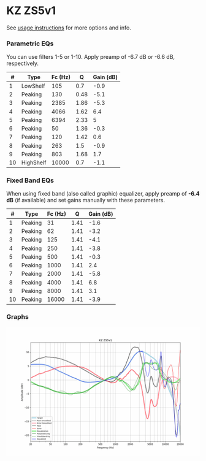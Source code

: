 # KZ ZS5v1
See [usage instructions](https://github.com/jaakkopasanen/AutoEq#usage) for more options and info.

### Parametric EQs
You can use filters 1-5 or 1-10. Apply preamp of -6.7 dB or -6.6 dB, respectively.

|   # | Type      |   Fc (Hz) |    Q |   Gain (dB) |
|-----|-----------|-----------|------|-------------|
|   1 | LowShelf  |       105 | 0.7  |        -0.9 |
|   2 | Peaking   |       130 | 0.48 |        -5.1 |
|   3 | Peaking   |      2385 | 1.86 |        -5.3 |
|   4 | Peaking   |      4066 | 1.62 |         6.4 |
|   5 | Peaking   |      6394 | 2.33 |         5   |
|   6 | Peaking   |        50 | 1.36 |        -0.3 |
|   7 | Peaking   |       120 | 1.42 |         0.6 |
|   8 | Peaking   |       263 | 1.5  |        -0.9 |
|   9 | Peaking   |       803 | 1.68 |         1.7 |
|  10 | HighShelf |     10000 | 0.7  |        -1.1 |

### Fixed Band EQs
When using fixed band (also called graphic) equalizer, apply preamp of **-6.4 dB** (if available) and set gains manually with these parameters.

|   # | Type    |   Fc (Hz) |    Q |   Gain (dB) |
|-----|---------|-----------|------|-------------|
|   1 | Peaking |        31 | 1.41 |        -1.6 |
|   2 | Peaking |        62 | 1.41 |        -3.2 |
|   3 | Peaking |       125 | 1.41 |        -4.1 |
|   4 | Peaking |       250 | 1.41 |        -3.8 |
|   5 | Peaking |       500 | 1.41 |        -0.3 |
|   6 | Peaking |      1000 | 1.41 |         2.4 |
|   7 | Peaking |      2000 | 1.41 |        -5.8 |
|   8 | Peaking |      4000 | 1.41 |         6.8 |
|   9 | Peaking |      8000 | 1.41 |         3.1 |
|  10 | Peaking |     16000 | 1.41 |        -3.9 |

### Graphs
![](./KZ%20ZS5v1.png)
